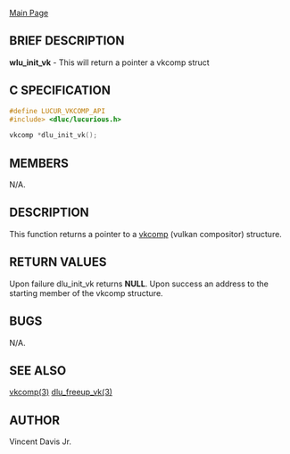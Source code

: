 <a href="https://easyip2023.github.io/lucurious-docs/" class="button">Main Page</a>

## BRIEF DESCRIPTION

**wlu_init_vk** - This will return a pointer a vkcomp struct

## C SPECIFICATION

```c
#define LUCUR_VKCOMP_API
#include> <dluc/lucurious.h>

vkcomp *dlu_init_vk();
```

## MEMBERS

N/A.

## DESCRIPTION

This function returns a pointer to a [vkcomp](https://easyip2023.github.io/lucurious-docs/structs/vkcomp/vkcomp) (vulkan compositor) structure.

## RETURN VALUES

Upon failure dlu_init_vk returns **NULL**. Upon success an address to the starting member of the vkcomp structure.

## BUGS

N/A.

## SEE ALSO

[vkcomp(3)](https://easyip2023.github.io/lucurious-docs/structs/vkcomp/vkcomp)
[dlu_freeup_vk(3)](https://easyip2023.github.io/lucurious-docs/api/vkcomp/dlu_freeup_vk)

## AUTHOR

Vincent Davis Jr.